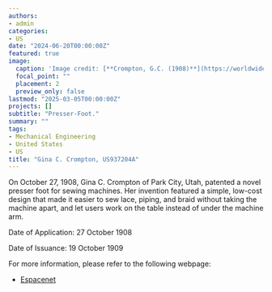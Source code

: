 ```yaml
---
authors:
- admin
categories:
- US
date: "2024-06-20T00:00:00Z"
featured: true
image:
  caption: 'Image credit: [**Crompton, G.C. (1908)**](https://worldwide.espacenet.com/patent/search/family/003005625/publication/US937204A?q=in%3Dgina)'
  focal_point: ""
  placement: 2
  preview_only: false
lastmod: "2025-03-05T00:00:00Z"
projects: []
subtitle: "Presser-Foot."
summary: ""
tags:
- Mechanical Engineering
- United States
- US
title: "Gina C. Crompton, US937204A"
---
```

On October 27, 1908, Gina C. Crompton of Park City, Utah, patented a novel presser foot for sewing machines. Her invention featured a simple, low-cost design that made it easier to sew lace, piping, and braid without taking the machine apart, and let users work on the table instead of under the machine arm.

Date of Application: 27 October 1908

Date of Issuance: 19 October 1909

For more information, please refer to the following webpage: 

- [Espacenet](https://worldwide.espacenet.com/patent/search/family/003005625/publication/US937204A?q=in%3Dgina)